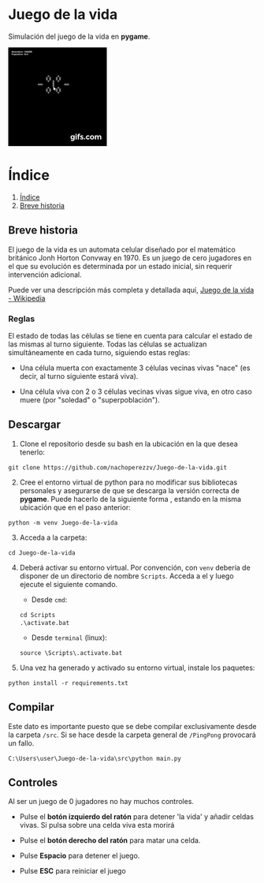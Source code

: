 # Juego de la vida

Simulación del juego de la vida en **pygame**. 

![video](Include/videos/video-GoL-G.gif)

# Índice

1. [Índice](Índice)
2. [Breve historia](Brevehistoria)


## Breve historia

El juego de la vida es un automata celular diseñado por el matemático británico Jonh Horton Convway en 1970. Es un juego de cero jugadores en el que su evolución es determinada por un estado inicial, sin requerir intervención adicional. 

Puede ver una descripción más completa y detallada aquí,
<a href="https://es.wikipedia.org/wiki/Juego_de_la_vida" target="_blank">Juego de la vida - Wikipedia</a>

### Reglas

El estado de todas las células se tiene en cuenta para calcular el estado de las mismas al turno siguiente. Todas las células se actualizan simultáneamente en cada turno, siguiendo estas reglas:

*   Una célula muerta con exactamente 3 células vecinas vivas "nace" (es decir, al turno siguiente estará viva).

*   Una célula viva con 2 o 3 células vecinas vivas sigue viva, en otro caso muere (por "soledad" o "superpoblación").


## Descargar

1. Clone el repositorio desde su bash en la ubicación en la que desea tenerlo:
```
git clone https://github.com/nachoperezzv/Juego-de-la-vida.git
```

2. Cree el entorno virtual de python para no modificar sus bibliotecas personales y asegurarse de que se descarga la versión correcta de **pygame**. Puede hacerlo de la siguiente forma , estando en la misma ubicación que en el paso anterior:

```
python -m venv Juego-de-la-vida
```

3. Acceda a la carpeta:
```
cd Juego-de-la-vida
```

4. Deberá activar su entorno virtual. Por convención, con `venv` debería de disponer de un directorio de nombre `Scripts`. Acceda a el y luego ejecute el siguiente comando. 

    - Desde `cmd`:
    ```
    cd Scripts
    .\activate.bat
    ```

    - Desde `terminal` (linux):
    ```
    source \Scripts\.activate.bat
    ```

5. Una vez ha generado y activado su entorno virtual, instale los paquetes:

```
python install -r requirements.txt
```


## Compilar

Este dato es importante puesto que se debe compilar exclusivamente desde la carpeta `/src`. Si se hace desde la carpeta general de `/PingPong` provocará un fallo. 

```
C:\Users\user\Juego-de-la-vida\src\python main.py 
```

## Controles

Al ser un juego de 0 jugadores no hay muchos controles.

* Pulse el **botón izquierdo del ratón** para detener 'la vida' y añadir celdas vivas. Si pulsa sobre una celda viva esta morirá

* Pulse el **botón derecho del ratón** para matar una celda. 

* Pulse **Espacio** para detener el juego.

* Pulse **ESC** para reiniciar el juego
